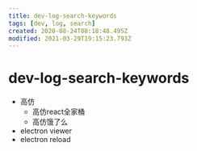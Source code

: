 ```yaml
---
title: dev-log-search-keywords
tags: [dev, log, search]
created: 2020-08-24T08:18:48.495Z
modified: 2021-03-29T19:15:23.793Z
---
```


# dev-log-search-keywords

- 高仿
  - 高仿react全家桶
  - 高仿饿了么
- electron viewer
- electron reload
